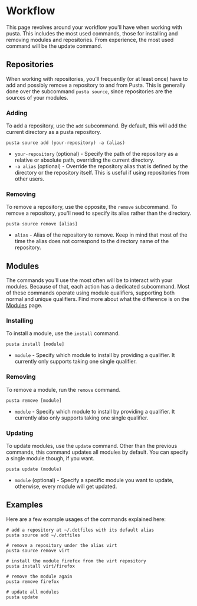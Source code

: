 # Workflow
This page revolves around your workflow you'll have when working with pusta. This includes the most used commands, those for installing and removing modules and repositories. From experience, the most used command will be the update command.

## Repositories
When working with repositories, you'll frequently (or at least once) have to add and possibly remove a repository to and from Pusta. This is generally done over the subcommand `pusta source`, since repositories are the sources of your modules.

### Adding
To add a repository, use the `add` subcommand. By default, this will add the current directory as a pusta repository.

```shell
pusta source add (your-repository) -a (alias) 
```
- `your-repository` (optional) - Specify the path of the repository as a relative or absolute path, overriding the current directory.
- `-a alias` (optional) - Override the repository alias that is defined by the directory or the repository itself. This is useful if using repositories from other users.

### Removing
To remove a repository, use the opposite, the `remove` subcommand. To remove a repository, you'll need to specify its alias rather than the directory.

```shell
pusta source remove [alias]
```

- `alias` - Alias of the repository to remove. Keep in mind that most of the time the alias does not correspond to the directory name of the repository.

## Modules
The commands you'll use the most often will be to interact with your modules. Because of that, each action has a dedicated subcommand. Most of these commands operate using module qualifiers, supporting both normal and unique qualifiers. Find more about what the difference is on the [Modules](module#qualifiers) page.

### Installing
To install a module, use the `install` command.

```shell
pusta install [module]
```
- `module` - Specify which module to install by providing a qualifier. It currently only supports taking one single qualifier.

### Removing
To remove a module, run the `remove` command.

```shell
pusta remove [module]
```
- `module` - Specify which module to install by providing a qualifier. It currently also only supports taking one single qualifier.

### Updating
To update modules, use the `update` command. Other than the previous commands, this command updates all modules by default. You can specify a single module though, if you want.

```shell
pusta update (module)
```

- `module` (optional) - Specify a specific module you want to update, otherwise, every module will get updated.

## Examples
Here are a few example usages of the commands explained here:
```shell
# add a repository at ~/.dotfiles with its default alias
pusta source add ~/.dotfiles

# remove a repository under the alias virt
pusta source remove virt

# install the module firefox from the virt repository
pusta install virt/firefox

# remove the module again
pusta remove firefox

# update all modules
pusta update
```




